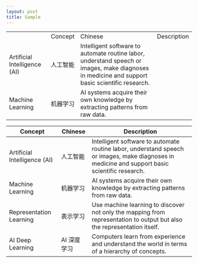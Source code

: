 ```yaml
---
layout: post
title: Sample
---
```



<table>
<th>
	<td>Concept</td>
	<td>Chinese</td>
	<td>Description</td>
</th>
<tr>
	<td class="table-nowrap">Artificial Intelligence (AI)</td>
    <td class="table-nowrap">人工智能</td>
    <td class="overflow-wrap-hack">
    <div class="table-content">Intelligent software to automate routine labor, understand speech or images, make diagnoses in medicine and support basic scientific research.</div>
    </td>
</tr>
<tr>
	<td class="table-nowrap">Machine Learning</td>
    <td class="table-nowrap">机器学习</td>
    <td  class="overflow-wrap-hack">
    <div class="table-content">AI systems acquire their own knowledge by extracting patterns from raw data.</div>
    </td>
</tr>
</table>


| Concept | Chinese | Description |
|------------------------------|---------|-------------|
| Artificial Intelligence (AI) | 人工智能 | Intelligent software to automate routine labor, understand speech or images, make diagnoses in medicine and support basic scientific research. |
| Machine Learning | 机器学习 | AI systems acquire their own knowledge by extracting patterns from raw data. |
| Representation Learning | 表示学习 | Use machine learning to discover not only the mapping from representation to output but also the representation itself. |
| AI Deep Learning | AI 深度学习 | Computers learn from experience and understand the world in terms of a hierarchy of concepts. |